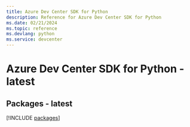 ```yaml
---
title: Azure Dev Center SDK for Python
description: Reference for Azure Dev Center SDK for Python
ms.date: 02/21/2024
ms.topic: reference
ms.devlang: python
ms.service: devcenter
---
```

# Azure Dev Center SDK for Python - latest
## Packages - latest
[!INCLUDE [packages](dev-center-index.md)]